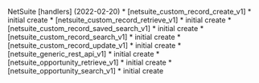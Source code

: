 NetSuite [handlers] (2022-02-20)
    * [netsuite_custom_record_create_v1]
        * initial create
    * [netsuite_custom_record_retrieve_v1]
        * initial create
    * [netsuite_custom_record_saved_search_v1]
        * initial create
    * [netsuite_custom_record_search_v1]
        * initial create
    * [netsuite_custom_record_update_v1]
        * initial create
    * [netsuite_generic_rest_api_v1]
        * initial create
    * [netsuite_opportunity_retrieve_v1]
        * initial create
    * [netsuite_opportunity_search_v1]
        * initial create